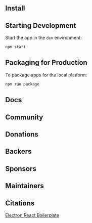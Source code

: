 ## Install

## Starting Development

Start the app in the `dev` environment:

```bash
npm start
```

## Packaging for Production

To package apps for the local platform:

```bash
npm run package
```

## Docs


## Community


## Donations


## Backers


## Sponsors


## Maintainers


## Citations

[Electron React Boilerplate](https://github.com/electron-react-boilerplate)
